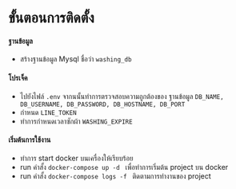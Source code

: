 # ขั้นตอนการติดตั้ง
#### ฐานข้อมูล
- สร้างฐานข้อมูล Mysql ชื่อว่า  `washing_db`
#### โปรเจ็ค
- ไปยังไฟล์ `.env` จากนนั้นทำการตรวจสอบความถูกต้องของ ฐานข้อมูล `DB_NAME, DB_USERNAME, DB_PASSWORD, DB_HOSTNAME, DB_PORT`
- กำหนด `LINE_TOKEN` 
- ทำการกำหนดเวลาซักผ้า  `WASHING_EXPIRE`
#### เริ่มต้นการใช้งาน
- ทำการ start docker บนเครื่องให้เรียบร้อย
- run คำสั้ง `docker-compose up -d ` เพื่อทำการเริ่มต้น project บน docker
- run คำสั้ง `docker-compose logs -f ` ติดตามการทำงานของ project